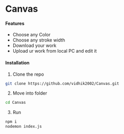 # Canvas


#### Features

* []() Choose any Color
* []() Choose any stroke width
* []() Download your work
* []() Upload ur work from local PC and edit it
 
#### Installation

 
1. Clone the repo
```sh
git clone https://github.com/vidhik2002/Canvas.git
```
2. Move into folder
```sh
cd Canvas
```
3. Run
```sh
npm i
nodemon index.js
```